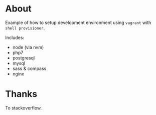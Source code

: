 About
=====
Example of how to setup development environment
using `vagrant` with `shell provisioner`.

Includes:

* node (via nvm)
* php7
* postgresql
* mysql
* sass & compass
* nginx

Thanks
======
To stackoverflow.

